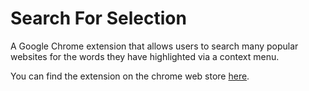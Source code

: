 # Search For Selection
A Google Chrome extension that allows users to search many popular websites for the words they have highlighted via a context menu.

You can find the extension on the chrome web store [here](https://chrome.google.com/webstore/detail/search-for-selection/jekbafcikollmigmgljoibooflbldjbf?hl=en-US).
